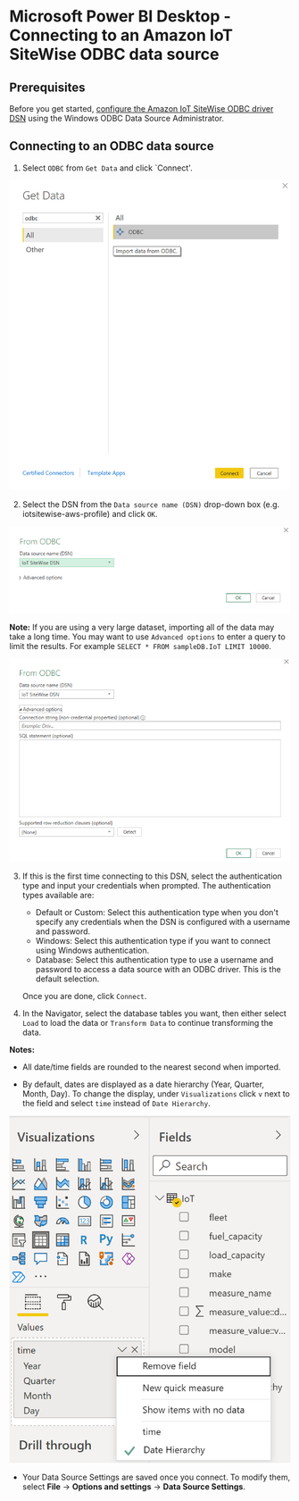 # Microsoft Power BI Desktop - Connecting to an Amazon IoT SiteWise ODBC data source

## Prerequisites
Before you get started, [configure the Amazon IoT SiteWise ODBC driver DSN](windows-dsn-configuration.md) using the Windows ODBC Data Source Administrator. 

## Connecting to an ODBC data source

1. Select `ODBC` from `Get Data` and click `Connect'.

![PowerBI ODBC select](../images/get_data_odbc.png)

2. Select the DSN from the `Data source name (DSN)` drop-down box (e.g. iotsitewise-aws-profile) and click `OK`.

![PowerBI ODBC DSN select](../images/from_odbc.png)

   **Note:** If you are using a very large dataset, importing all of the data may take a long time. You may want to use `Advanced options` to enter a query to limit the results. For example `SELECT * FROM sampleDB.IoT LIMIT 10000`.

![PowerBI Advanced](../images/from_odbc_advanced.png)

3. If this is the first time connecting to this DSN, select the authentication type and input your credentials when prompted. The authentication types available are:

    * Default or Custom: Select this authentication type when you don't specify any credentials when the DSN is configured with a username and password.
    * Windows: Select this authentication type if you want to connect using Windows authentication.
    * Database: Select this authentication type to use a username and password to access a data source with an ODBC driver. This is the default selection.

   Once you are done, click `Connect`.

4. In the Navigator, select the database tables you want, then either select `Load` to load the data or `Transform Data` to continue transforming the data.

**Notes:**

* All date/time fields are rounded to the nearest second when imported.

* By default, dates are displayed as a date hierarchy (Year, Quarter, Month, Day). To change the display, under `Visualizations` click `v` next to the field and select `time` instead of `Date Hierarchy`.

![PowerBI Change Time Display](../images/change_date_time_display.png)

* Your Data Source Settings are saved once you connect. To modify them, select **File** -> **Options and settings** -> **Data Source Settings**.